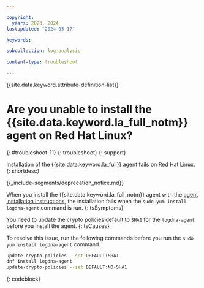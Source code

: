 ```yaml
---

copyright:
  years: 2023, 2024
lastupdated: "2024-05-17"

keywords:

subcollection: log-analysis

content-type: troubleshoot

---
```


{{site.data.keyword.attribute-definition-list}}

# Are you unable to install the {{site.data.keyword.la_full_notm}} agent on Red Hat Linux?
{: #troubleshoot-11}
{: troubleshoot}
{: support}

Installation of the {{site.data.keyword.la_full}} agent fails on Red Hat Linux.
{: shortdesc}

<!-- common deprecation notice -->
{{_include-segments/deprecation_notice.md}}

When you install the {{site.data.keyword.la_full_notm}} agent with the [agent installation instructions](/docs/log-analysis?topic=log-analysis-config_agent_rhel3), the installation fails when the `sudo yum install logdna-agent` command is run.
{: tsSymptoms}

You need to update the crypto policies default to `SHA1` for the `logdna-agent` before you install the agent.
{: tsCauses}

To resolve this issue, run the following commands before you run the `sudo yum install logdna-agent` command.

```sh
update-crypto-policies --set DEFAULT:SHA1
dnf install logdna-agent
update-crypto-policies --set DEFAULT:NO-SHA1
```
{: codeblock}
